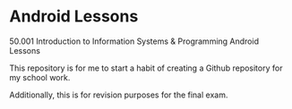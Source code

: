 # Android Lessons
50.001 Introduction to Information Systems &amp; Programming Android Lessons

This repository is for me to start a habit of creating a Github repository for my school work.

Additionally, this is for revision purposes for the final exam.
